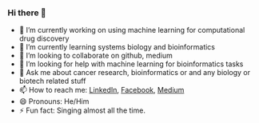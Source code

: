 ### Hi there 👋



- 🔭 I’m currently working on using machine learning for computational drug discovery
- 🌱 I’m currently learning systems biology and bioinformatics
- 👯 I’m looking to collaborate on github, medium
- 🤔 I’m looking for help with machine learning for bioinformatics tasks 
- 💬 Ask me about cancer research, bioinformatics or and any biology or biotech related stuff
- 📫 How to reach me: [LinkedIn](https://www.linkedin.com/in/cyrille-mesue-njume-3a448a184/), [Facebook](https://m.facebook.com/home.php), [Medium](https://cyrillemesue.medium.com/)
- 😄 Pronouns: He/Him
- ⚡ Fun fact: Singing almost all the time.

